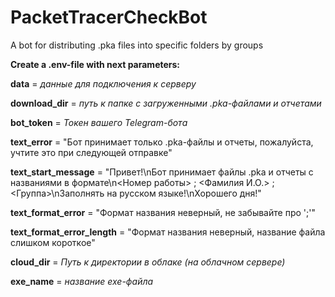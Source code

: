 # PacketTracerCheckBot
A bot for distributing .pka files into specific folders by groups

**Create a .env-file with next parameters:**

**data** = *данные для подключения к серверу*

**download_dir** = *путь к папке с загруженными .pka-файлами и отчетами*

**bot_token** = *Токен вашего Telegram-бота*

**text_error** = "Бот принимает только .pka-файлы и отчеты, пожалуйста, учтите это при следующей отправке"

**text_start_message** = "Привет!\nБот принимает файлы .pka и отчеты с названиями в формате\n<Номер работы> ; <Фамилия И.О.> ; <Группа>\nЗаполнять на русском языке!\nХорошего дня!"

**text_format_error** = "Формат названия неверный, не забывайте про ';'"

**text_format_error_length** = "Формат названия неверный, название файла слишком короткое"

**cloud_dir** = *Путь к директории в облаке (на облачном сервере)*

**exe_name** = *название exe-файла*
